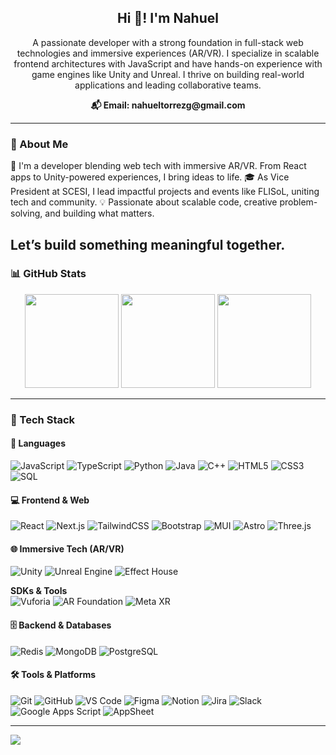 <h2 align="center">Hi 👋! I'm Nahuel</h2>

<p align="center">
A passionate developer with a strong foundation in full-stack web technologies and immersive experiences (AR/VR). I specialize in scalable frontend architectures with JavaScript and have hands-on experience with game engines like Unity and Unreal. I thrive on building real-world applications and leading collaborative teams.
</p>

<p align="center">
  <a href="mailto:nahueltorrezg@gmail.com" style="text-decoration: none;">
    <strong>📬 Email: nahueltorrezg@gmail.com</strong>
  </a>
</p>


---
### 💫 About Me

🚀 I'm a developer blending web tech with immersive AR/VR. From React apps to Unity-powered experiences, I bring ideas to life.
🎓 As Vice President at SCESI, I lead impactful projects and events like FLISoL, uniting tech and community.
💡 Passionate about scalable code, creative problem-solving, and building what matters.

Let’s build something meaningful together.
---

### 📊 GitHub Stats
<p align="center">
   <img src="https://github-readme-stats.vercel.app/api?username=NahuelTG&theme=nightowl&hide_border=false&include_all_commits=true&count_private=true" height="150" />
  <img src="https://nirzak-streak-stats.vercel.app/?user=NahuelTG&theme=nightowl&hide_border=false" height="150" />
  <img src="https://github-readme-stats.vercel.app/api/top-langs/?username=NahuelTG&theme=nightowl&hide_border=false&include_all_commits=true&count_private=true&layout=compact" height="150" />
</p>

---

### 🧠 Tech Stack

#### 📝 Languages
![JavaScript](https://img.shields.io/badge/JavaScript-F7DF1E?logo=javascript&logoColor=black&style=for-the-badge)
![TypeScript](https://img.shields.io/badge/TypeScript-3178C6?logo=typescript&logoColor=white&style=for-the-badge)
![Python](https://img.shields.io/badge/Python-3776AB?logo=python&logoColor=white&style=for-the-badge)
![Java](https://img.shields.io/badge/Java-007396?logo=java&logoColor=white&style=for-the-badge)
![C++](https://img.shields.io/badge/C++-00599C?logo=c%2B%2B&logoColor=white&style=for-the-badge)
![HTML5](https://img.shields.io/badge/HTML5-E34F26?logo=html5&logoColor=white&style=for-the-badge)
![CSS3](https://img.shields.io/badge/CSS3-1572B6?logo=css3&logoColor=white&style=for-the-badge)
![SQL](https://img.shields.io/badge/SQL-4479A1?logo=mysql&logoColor=white&style=for-the-badge)

#### 💻 Frontend & Web
![React](https://img.shields.io/badge/React-20232A?logo=react&logoColor=61DAFB&style=for-the-badge)
![Next.js](https://img.shields.io/badge/Next.js-000000?logo=next.js&logoColor=white&style=for-the-badge)
![TailwindCSS](https://img.shields.io/badge/Tailwind_CSS-38B2AC?logo=tailwind-css&logoColor=white&style=for-the-badge)
![Bootstrap](https://img.shields.io/badge/Bootstrap-563D7C?logo=bootstrap&logoColor=white&style=for-the-badge)
![MUI](https://img.shields.io/badge/MUI-007FFF?logo=material-ui&logoColor=white&style=for-the-badge)
![Astro](https://img.shields.io/badge/Astro-FF5D01?logo=astro&logoColor=white&style=for-the-badge)
![Three.js](https://img.shields.io/badge/Three.js-000000?logo=three.js&logoColor=white&style=for-the-badge)

#### 🌐 Immersive Tech (AR/VR)
![Unity](https://img.shields.io/badge/Unity-000000?logo=unity&logoColor=white&style=for-the-badge)
![Unreal Engine](https://img.shields.io/badge/Unreal_Engine-0E1128?logo=unreal-engine&logoColor=white&style=for-the-badge)
![Effect House](https://img.shields.io/badge/Effect_House-FFCC00?logo=mobcrush&logoColor=white&style=for-the-badge)

**SDKs & Tools**  
![Vuforia](https://img.shields.io/badge/Vuforia-00A651?logo=vuforia&logoColor=white&style=for-the-badge)
![AR Foundation](https://img.shields.io/badge/AR_Foundation-339933?logo=unity&logoColor=white&style=for-the-badge)
![Meta XR](https://img.shields.io/badge/Meta_XR-00BFFF?logo=facebook&logoColor=white&style=for-the-badge)

#### 🗄️ Backend & Databases
![Redis](https://img.shields.io/badge/Redis-DC382D?logo=redis&logoColor=white&style=for-the-badge)
![MongoDB](https://img.shields.io/badge/MongoDB-47A248?logo=mongodb&logoColor=white&style=for-the-badge)
![PostgreSQL](https://img.shields.io/badge/PostgreSQL-316192?logo=postgresql&logoColor=white&style=for-the-badge)

#### 🛠️ Tools & Platforms
![Git](https://img.shields.io/badge/Git-F05032?logo=git&logoColor=white&style=for-the-badge)
![GitHub](https://img.shields.io/badge/GitHub-181717?logo=github&logoColor=white&style=for-the-badge)
![VS Code](https://img.shields.io/badge/VS_Code-007ACC?logo=visual-studio-code&logoColor=white&style=for-the-badge)
![Figma](https://img.shields.io/badge/Figma-F24E1E?logo=figma&logoColor=white&style=for-the-badge)
![Notion](https://img.shields.io/badge/Notion-000000?logo=notion&logoColor=white&style=for-the-badge)
![Jira](https://img.shields.io/badge/Jira-0052CC?logo=jira&logoColor=white&style=for-the-badge)
![Slack](https://img.shields.io/badge/Slack-4A154B?logo=slack&logoColor=white&style=for-the-badge)
![Google Apps Script](https://img.shields.io/badge/Google_Apps_Script-4285F4?logo=googlescripts&logoColor=white&style=for-the-badge)
![AppSheet](https://img.shields.io/badge/AppSheet-2E6DE0?logo=google&logoColor=white&style=for-the-badge)

---

[![](https://visitcount.itsvg.in/api?id=NahuelTG&icon=0&color=6)](https://visitcount.itsvg.in)

